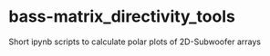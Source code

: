 # bass-matrix_directivity_tools
Short ipynb scripts to calculate polar plots of 2D-Subwoofer arrays
